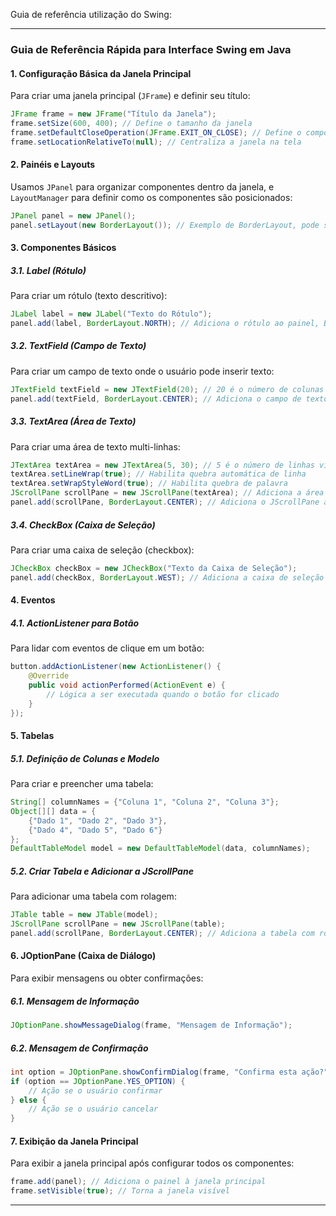 Guia de referência utilização do Swing:

---

### Guia de Referência Rápida para Interface Swing em Java

#### 1. **Configuração Básica da Janela Principal**

Para criar uma janela principal (`JFrame`) e definir seu título:

```java
JFrame frame = new JFrame("Título da Janela");
frame.setSize(600, 400); // Define o tamanho da janela
frame.setDefaultCloseOperation(JFrame.EXIT_ON_CLOSE); // Define o comportamento ao fechar
frame.setLocationRelativeTo(null); // Centraliza a janela na tela
```

#### 2. **Painéis e Layouts**

Usamos `JPanel` para organizar componentes dentro da janela, e `LayoutManager` para definir como os componentes são posicionados:

```java
JPanel panel = new JPanel();
panel.setLayout(new BorderLayout()); // Exemplo de BorderLayout, pode ser GridLayout, GridBagLayout, etc.
```

#### 3. **Componentes Básicos**

##### 3.1. **Label (Rótulo)**

Para criar um rótulo (texto descritivo):

```java
JLabel label = new JLabel("Texto do Rótulo");
panel.add(label, BorderLayout.NORTH); // Adiciona o rótulo ao painel, BorderLayout.NORTH é um exemplo
```

##### 3.2. **TextField (Campo de Texto)**

Para criar um campo de texto onde o usuário pode inserir texto:

```java
JTextField textField = new JTextField(20); // 20 é o número de colunas visíveis
panel.add(textField, BorderLayout.CENTER); // Adiciona o campo de texto ao painel
```

##### 3.3. **TextArea (Área de Texto)**

Para criar uma área de texto multi-linhas:

```java
JTextArea textArea = new JTextArea(5, 30); // 5 é o número de linhas visíveis, 30 é o número de colunas visíveis
textArea.setLineWrap(true); // Habilita quebra automática de linha
textArea.setWrapStyleWord(true); // Habilita quebra de palavra
JScrollPane scrollPane = new JScrollPane(textArea); // Adiciona a área de texto a um JScrollPane
panel.add(scrollPane, BorderLayout.CENTER); // Adiciona o JScrollPane ao painel
```

##### 3.4. **CheckBox (Caixa de Seleção)**

Para criar uma caixa de seleção (checkbox):

```java
JCheckBox checkBox = new JCheckBox("Texto da Caixa de Seleção");
panel.add(checkBox, BorderLayout.WEST); // Adiciona a caixa de seleção ao painel, BorderLayout.WEST é um exemplo
```

#### 4. **Eventos**

##### 4.1. **ActionListener para Botão**

Para lidar com eventos de clique em um botão:

```java
button.addActionListener(new ActionListener() {
    @Override
    public void actionPerformed(ActionEvent e) {
        // Lógica a ser executada quando o botão for clicado
    }
});
```

#### 5. **Tabelas**

##### 5.1. **Definição de Colunas e Modelo**

Para criar e preencher uma tabela:

```java
String[] columnNames = {"Coluna 1", "Coluna 2", "Coluna 3"};
Object[][] data = {
    {"Dado 1", "Dado 2", "Dado 3"},
    {"Dado 4", "Dado 5", "Dado 6"}
};
DefaultTableModel model = new DefaultTableModel(data, columnNames);
```

##### 5.2. **Criar Tabela e Adicionar a JScrollPane**

Para adicionar uma tabela com rolagem:

```java
JTable table = new JTable(model);
JScrollPane scrollPane = new JScrollPane(table);
panel.add(scrollPane, BorderLayout.CENTER); // Adiciona a tabela com rolagem ao painel
```

#### 6. **JOptionPane (Caixa de Diálogo)**

Para exibir mensagens ou obter confirmações:

##### 6.1. **Mensagem de Informação**

```java
JOptionPane.showMessageDialog(frame, "Mensagem de Informação");
```

##### 6.2. **Mensagem de Confirmação**

```java
int option = JOptionPane.showConfirmDialog(frame, "Confirma esta ação?", "Confirmação", JOptionPane.YES_NO_OPTION);
if (option == JOptionPane.YES_OPTION) {
    // Ação se o usuário confirmar
} else {
    // Ação se o usuário cancelar
}
```

#### 7. **Exibição da Janela Principal**

Para exibir a janela principal após configurar todos os componentes:

```java
frame.add(panel); // Adiciona o painel à janela principal
frame.setVisible(true); // Torna a janela visível
```

---
